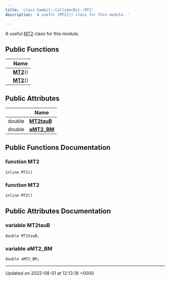 ```yaml
---
title: 'class Gambit::ColliderBit::MT2'
description: 'A useful [MT2]() class for this module. '

---
```









A useful [MT2]() class for this module. 

## Public Functions

|                | Name           |
| -------------- | -------------- |
| | **[MT2](/documentation/code/classes/classgambit_1_1colliderbit_1_1mt2/#function-mt2)**() |
| | **[MT2](/documentation/code/classes/classgambit_1_1colliderbit_1_1mt2/#function-mt2)**() |

## Public Attributes

|                | Name           |
| -------------- | -------------- |
| double | **[MT2tauB](/documentation/code/classes/classgambit_1_1colliderbit_1_1mt2/#variable-mt2taub)**  |
| double | **[aMT2_BM](/documentation/code/classes/classgambit_1_1colliderbit_1_1mt2/#variable-amt2-bm)**  |

## Public Functions Documentation

### function MT2

```
inline MT2()
```


### function MT2

```
inline MT2()
```


## Public Attributes Documentation

### variable MT2tauB

```
double MT2tauB;
```


### variable aMT2_BM

```
double aMT2_BM;
```


-------------------------------

Updated on 2022-08-01 at 12:13:18 +0000